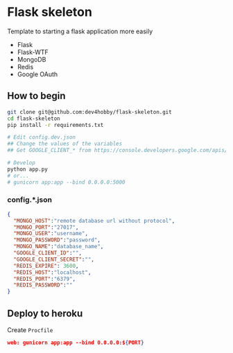 # Flask skeleton

Template to starting a flask application more easily

- Flask
- Flask-WTF
- MongoDB
- Redis
- Google OAuth

## How to begin

```bash
git clone git@github.com:dev4hobby/flask-skeleton.git
cd flask-skeleton
pip install -r requirements.txt

# Edit config.dev.json
## Change the values of the variables
## Get GOOGLE_CLIENT_* from https://console.developers.google.com/apis/credentials

# Develop
python app.py
# or...
# gunicorn app:app --bind 0.0.0.0:5000
```

### config.*.json

```json
{
  "MONGO_HOST":"remote database url without protocol",
  "MONGO_PORT":"27017",
  "MONGO_USER":"username",
  "MONGO_PASSWORD":"password",
  "MONGO_NAME":"database_name",
  "GOOGLE_CLIENT_ID":"",
  "GOOGLE_CLIENT_SECRET":"",
  "REDIS_EXPIRE": 3600,
  "REDIS_HOST":"localhost",
  "REDIS_PORT":"6379",
  "REDIS_PASSWORD":""
}
```

## Deploy to heroku

Create `Procfile`

```json
web: gunicorn app:app --bind 0.0.0.0:${PORT}
```
